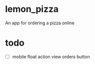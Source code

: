 # lemon_pizza

An app for ordering a pizza online

# todo
- [ ] mobile float action view orders button
